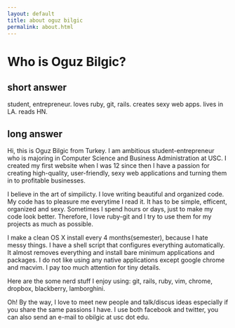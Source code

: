 ```yaml
---
layout: default
title: about oguz bilgic
permalink: about.html
---
```


# Who is Oguz Bilgic?

## short answer

student, entrepreneur. loves ruby, git, rails. creates sexy web apps. lives in LA. reads HN.

## long answer
Hi, this is Oguz Bilgic from Turkey. I am ambitious student-entrepreneur who is majoring in Computer Science and Business Administration at USC. I created my first website when I was 12 since then I have a passion for creating high-quality, user-friendly, sexy web applications and turning them in to profitable businesses.

I believe in the art of simpilicty. I love writing beautiful and organized code. My code has to pleasure me everytime I read it. It has to be simple, efficent, organized and sexy. Sometimes I spend hours or days, just to make my code look better. Therefore, I love ruby-git and I try to use them for my projects as much as possible.  

I make a clean OS X install every 4 months(semester), because I hate messy things. I have a shell script that configures everything automatically. It almost removes everything and install bare minimum applications and packages. I do not like using any native applications except google chrome and macvim. I pay too much attention for tiny details.

Here are the some nerd stuff I enjoy using: git, rails, ruby, vim, chrome, dropbox, blackberry, lamborghini.

Oh! By the way, I love to meet new people and talk/discus ideas especially if you share the same passions I have. I use both facebook and twitter, you can also send an e-mail to obilgic at usc dot edu.
